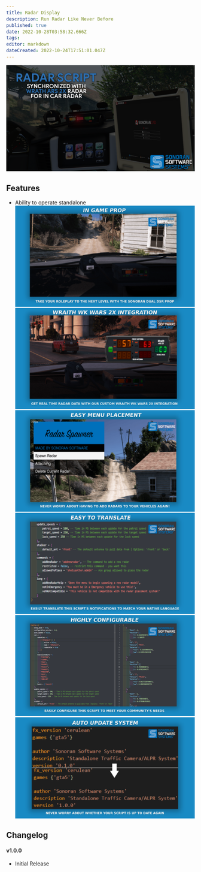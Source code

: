 ```yaml
---
title: Radar Display 
description: Run Radar Like Never Before
published: true
date: 2022-10-28T03:58:32.666Z
tags: 
editor: markdown
dateCreated: 2022-10-24T17:51:01.047Z
---
```


![rada1.png](/radar/rada1.png)
## Features
- Ability to operate standalone
![in_game_prop_radar.png](/radar/in_game_prop_radar.png)
![wraith_integration_radar.png](/radar/wraith_integration_radar.png)
![menu_placement_radar.png](/radar/menu_placement_radar.png)
![easy_translate_radar.png](/radar/easy_translate_radar.png)
![highly_config_radar.png](/radar/highly_config_radar.png)
![auto-update-feature.png](/speed-camera/auto-update-feature.png)
## Changelog
#### v1.0.0
- Initial Release
